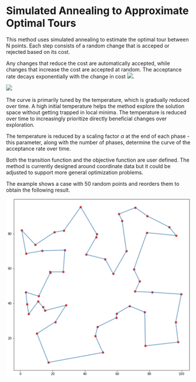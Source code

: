 # Simulated Annealing to Approximate Optimal Tours 

This method uses simulated annealing to estimate the optimal tour between N points. Each step consists of a random change that is acceped or rejected based on its cost.

Any changes that reduce the cost are automatically accepted, while changes that increase the cost are accepted at random. The acceptance rate decays exponentially with the change in cost <img src="https://render.githubusercontent.com/render/math?math=\Delta">. 

<img src="https://render.githubusercontent.com/render/math?math=e^{- \Delta / T}">



The curve is primarily tuned by the temperature, which is gradually reduced over time. A high initial temperature helps the method explore the solution space without getting trapped in local minima. The temperature is reduced over time to increasingly prioritize directly beneficial changes over exploration.

The temperature is reduced by a scaling factor $\alpha$ at the end of each phase - this parameter, along with the number of phases, determine the curve of the acceptance rate over time. 

Both the transition function and the objective function are user defined. The method is currently designed around coordinate data but it could be adjusted to support more general optimization problems.

The example shows a case with 50 random points and reorders them to obtain the following result. 

![An example of a tour with 50 cities](example.png)
